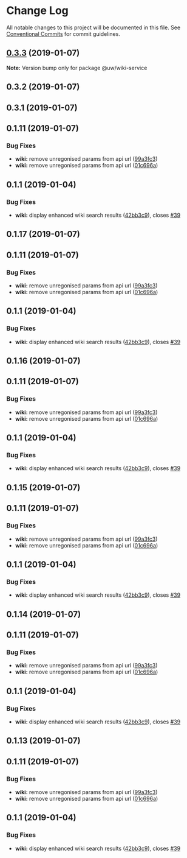 # Change Log

All notable changes to this project will be documented in this file.
See [Conventional Commits](https://conventionalcommits.org) for commit guidelines.

## [0.3.3](https://github.com/srobinson/unicode-wiki/compare/@uw/wiki-service@0.3.2...@uw/wiki-service@0.3.3) (2019-01-07)

**Note:** Version bump only for package @uw/wiki-service





## 0.3.2 (2019-01-07)



## 0.3.1 (2019-01-07)



## 0.1.11 (2019-01-07)


### Bug Fixes

* **wiki:** remove unregonised params from api url ([99a3fc3](https://github.com/srobinson/unicode-wiki/commit/99a3fc3))
* **wiki:** remove unregonised params from api url ([01c696a](https://github.com/srobinson/unicode-wiki/commit/01c696a))



## 0.1.1 (2019-01-04)


### Bug Fixes

* **wiki:** display enhanced wiki search results ([42bb3c9](https://github.com/srobinson/unicode-wiki/commit/42bb3c9)), closes [#39](https://github.com/srobinson/unicode-wiki/issues/39)





## 0.1.17 (2019-01-07)



## 0.1.11 (2019-01-07)


### Bug Fixes

* **wiki:** remove unregonised params from api url ([99a3fc3](https://github.com/srobinson/unicode-wiki/commit/99a3fc3))
* **wiki:** remove unregonised params from api url ([01c696a](https://github.com/srobinson/unicode-wiki/commit/01c696a))



## 0.1.1 (2019-01-04)


### Bug Fixes

* **wiki:** display enhanced wiki search results ([42bb3c9](https://github.com/srobinson/unicode-wiki/commit/42bb3c9)), closes [#39](https://github.com/srobinson/unicode-wiki/issues/39)





## 0.1.16 (2019-01-07)



## 0.1.11 (2019-01-07)


### Bug Fixes

* **wiki:** remove unregonised params from api url ([99a3fc3](https://github.com/srobinson/unicode-wiki/commit/99a3fc3))
* **wiki:** remove unregonised params from api url ([01c696a](https://github.com/srobinson/unicode-wiki/commit/01c696a))



## 0.1.1 (2019-01-04)


### Bug Fixes

* **wiki:** display enhanced wiki search results ([42bb3c9](https://github.com/srobinson/unicode-wiki/commit/42bb3c9)), closes [#39](https://github.com/srobinson/unicode-wiki/issues/39)





## 0.1.15 (2019-01-07)



## 0.1.11 (2019-01-07)


### Bug Fixes

* **wiki:** remove unregonised params from api url ([99a3fc3](https://github.com/srobinson/unicode-wiki/commit/99a3fc3))
* **wiki:** remove unregonised params from api url ([01c696a](https://github.com/srobinson/unicode-wiki/commit/01c696a))



## 0.1.1 (2019-01-04)


### Bug Fixes

* **wiki:** display enhanced wiki search results ([42bb3c9](https://github.com/srobinson/unicode-wiki/commit/42bb3c9)), closes [#39](https://github.com/srobinson/unicode-wiki/issues/39)





## 0.1.14 (2019-01-07)



## 0.1.11 (2019-01-07)


### Bug Fixes

* **wiki:** remove unregonised params from api url ([99a3fc3](https://github.com/srobinson/unicode-wiki/commit/99a3fc3))
* **wiki:** remove unregonised params from api url ([01c696a](https://github.com/srobinson/unicode-wiki/commit/01c696a))



## 0.1.1 (2019-01-04)


### Bug Fixes

* **wiki:** display enhanced wiki search results ([42bb3c9](https://github.com/srobinson/unicode-wiki/commit/42bb3c9)), closes [#39](https://github.com/srobinson/unicode-wiki/issues/39)





## 0.1.13 (2019-01-07)



## 0.1.11 (2019-01-07)


### Bug Fixes

* **wiki:** remove unregonised params from api url ([99a3fc3](https://github.com/srobinson/unicode-wiki/commit/99a3fc3))
* **wiki:** remove unregonised params from api url ([01c696a](https://github.com/srobinson/unicode-wiki/commit/01c696a))



## 0.1.1 (2019-01-04)


### Bug Fixes

* **wiki:** display enhanced wiki search results ([42bb3c9](https://github.com/srobinson/unicode-wiki/commit/42bb3c9)), closes [#39](https://github.com/srobinson/unicode-wiki/issues/39)
